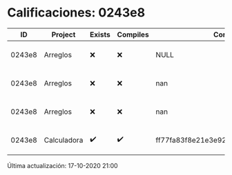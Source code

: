 # Calificaciones: 0243e8
|ID|Project|Exists|Compiles|CommitHash|CommitDate|CheckDate|Comments|
|-|-|-|-|-|-|-|-|
|0243e8|Arreglos|❌|❌|NULL|NULL|17-10-2020 21:00:43|No se encontró el archivo en PracticasComputacionI/Arreglos/Arreglos.cpp|
|0243e8|Arreglos|❌|❌|nan|nan|16-10-2020 21:01:38|No se encontró el archivo en PracticasComputacionI/Arreglos/Arreglos.cpp|
|0243e8|Arreglos|❌|❌|nan|nan|15-10-2020 21:24:49|No se encontró el archivo en PracticasComputacionI/Arreglos/Arreglos.cpp|
|0243e8|Calculadora|✔️|✔️|ff77fa83f8e21e3e92157a310dadf6831f6f6a2f|12-10-2020 15:57:08|15-10-2020 21:24:46|nan|

Última actualización: 17-10-2020 21:00